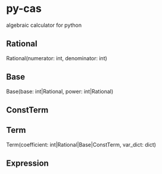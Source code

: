 # py-cas
algebraic calculator for python

## Rational
Rational(numerator: int, denominator: int)

## Base
Base(base: int|Rational, power: int|Rational)

## ConstTerm

## Term
Term(coefficient: int|Rational|Base|ConstTerm, var_dict: dict)

## Expression
